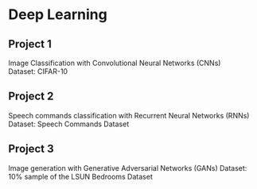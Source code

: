 # Deep Learning
## Project 1
Image Classification with Convolutional Neural Networks (CNNs)
<br /> Dataset: CIFAR-10
## Project 2
Speech commands classification with Recurrent Neural Networks (RNNs)
Dataset: Speech Commands Dataset
## Project 3
Image generation with Generative Adversarial Networks (GANs)
Dataset: 10% sample of the LSUN Bedrooms Dataset
